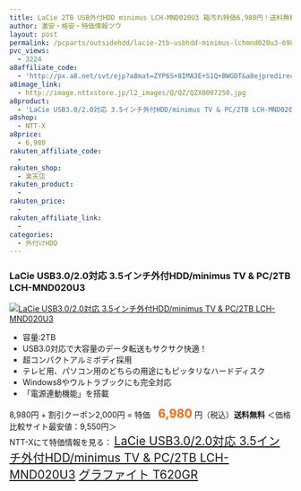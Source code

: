 ```yaml
---
title: LaCie 2TB USB外付HDD minimus LCH-MND020U3 箱汚れ特価6,980円！送料無料！
author: 激安・格安・特価情報ツウ
layout: post
permalink: /pcparts/outsidehdd/lacie-2tb-usbhdd-minimus-lchmnd020u3-6980.html
pvc_views:
  - 3224
a8affiliate_code:
  - 'http://px.a8.net/svt/ejp?a8mat=ZYP6S+8IMA3E+S1Q+BWGDT&a8ejpredirect=http://nttxstore.jp/_II_QZX0007250'
a8image_link:
  - http://image.nttxstore.jp/l2_images/Q/QZ/QZX0007250.jpg
a8product:
  - 'LaCie USB3.0/2.0対応 3.5インチ外付HDD/minimus TV & PC/2TB LCH-MND020U3'
a8shop:
  - NTT-X
a8price:
  - 6,980
rakuten_affiliate_code:
  - 
rakuten_shop:
  - 楽天店
rakuten_product:
  - 
rakuten_price:
  - 
rakuten_affiliate_link:
  - 
categories:
  - 外付けHDD
---
```

### LaCie USB3.0/2.0対応 3.5インチ外付HDD/minimus TV & PC/2TB LCH-MND020U3

<div class="img-bg2 img_L">
  <a title="LaCie USB3.0/2.0対応 3.5インチ外付HDD/minimus TV & PC/2TB LCH-MND020U3" href="http://px.a8.net/svt/ejp?a8mat=ZYP6S+8IMA3E+S1Q+BWGDT&a8ejpredirect=http://nttxstore.jp/_II_QZX0007250" target="_blank"><img src="http://i1.wp.com/image.nttxstore.jp/l2_images/Q/QZ/QZX0007250.jpg?resize=120%2C120" border="0" alt="LaCie USB3.0/2.0対応 3.5インチ外付HDD/minimus TV & PC/2TB LCH-MND020U3" style="border: 0pt none;" data-recalc-dims="1" /></a>
</div>

<!--more-->

  * 容量:2TB
  * USB3.0対応で大容量のデータ転送もサクサク快適！
  * 超コンパクトアルミボディ採用
  * テレビ用、パソコン用のどちらの用途にもピッタリなハードディスク
  * Windows8やウルトラブックにも完全対応
  * 「電源連動機能」を搭載

8,980円 + 割引クーポン2,000円 = 特価　<span style="color: #ff6600; font-size: 150%;"><strong>6,980</strong></span> 円（税込）**送料無料** ＜価格比較サイト最安値：9,550円＞  
NTT-Xにて特価情報を見る： <span style="font-size: 150%;"><a href="http://px.a8.net/svt/ejp?a8mat=ZYP6S+8IMA3E+S1Q+BWGDT&a8ejpredirect=http://nttxstore.jp/_II_QZX0007250" target="_blank">LaCie USB3.0/2.0対応 3.5インチ外付HDD/minimus TV & PC/2TB LCH-MND020U3</a> <a href="http://px.a8.net/svt/ejp?a8mat=ZYP6S+8IMA3E+S1Q+BWGDT&#038;a8ejpredirect=http://nttxstore.jp/_II_QZX0007242">グラファイト T620GR</a></span>